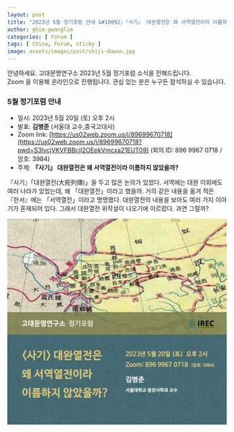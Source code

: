 ```yaml
---
layout: post
title: "2023년 5월 정기포럼 안내 &#10092;『사기』 대완열전은 왜 서역열전이라 이름하지 않았을까?&#10093;"
author: ghim-gwanglim
categories: [ Forum ]
tags: [ China, Forum, sticky ]
image: assets/images/post/shiji-dawan.jpg
---
```


안녕하세요. 고대문명연구소 2023년 5월 정기포럼 소식을 전해드립니다.<br> 
Zoom 을 이용해 온라인으로 진행됩니다. 관심 있는 분은 누구든 참석하실 수 있습니다. 

### 5월 정기포럼 안내
- 일시: 2023년 5월 20일 (토) 오후 2시
- 발표: __김병준__ (서울대 교수,중국고대사)
- Zoom link: [https://us02web.zoom.us/j/89699670718](https://us02web.zoom.us/j/89699670718?pwd=S3lvcjVKVFBBcjI2OEpkVmcxa21EUT09)
  (회의 ID: 896 9967 0718 / 암호: 3984)
- 주제: __『사기』 대완열전은 왜 서역열전이라 이름하지 않았을까?__

『사기』「대완열전(大宛列傳)」을 두고 많은 논의가 있었다. 서역에는 대완 이외에도 여러 나라가 있었는데, 왜 「대완열전」이라고 했을까. 거의 같은 내용을 옮겨 적은 『한서』에는 「서역열전」이라고 명명했다. 대완열전의 내용을 보아도 여러 가지 이야기가 혼재되어 있다. 그래서 대완열전 위작설이 나오기에 이르렀다. 과연 그럴까?



![](/assets/images/post/irec-seminar-poster-2023-05.jpg)
